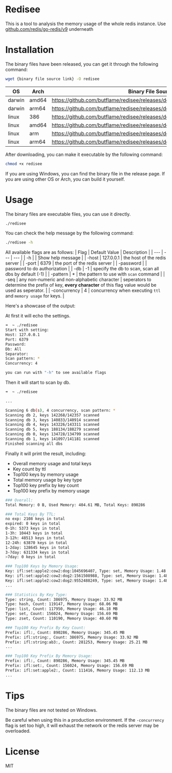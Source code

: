 # Redisee

This is a tool to analysis the memory usage of the whole redis instance.
Use [github.com/redis/go-redis/v9](https://github.com/redis/go-redis?tab=readme-ov-file) underneath

# Installation
The binary files have been released, you can get it through the following command:
```bash
wget {binary file source link} -O redisee
```

| OS | Arch | Binary File Source Link|
| --- | --- | --- |
| darwin | amd64 | https://github.com/butflame/redisee/releases/download/v1.0.0/redisee_darwin_amd64 |
| darwin | arm64 | https://github.com/butflame/redisee/releases/download/v1.0.0/redisee_darwin_arm64 |
| linux | 386 | https://github.com/butflame/redisee/releases/download/v1.0.0/redisee_linux_386 |
| linux | amd64 | https://github.com/butflame/redisee/releases/download/v1.0.0/redisee_linux_amd64 |
| linux | arm | https://github.com/butflame/redisee/releases/download/v1.0.0/redisee_linux_arm |
| linux | arm64 | https://github.com/butflame/redisee/releases/download/v1.0.0/redisee_linux_arm64 |

After downloading, you can make it executable by the following command:
```bash
chmod +x redisee
```

If you are using Windows, you can find the binary file in the release page.
If you are using other OS or Arch, you can build it yourself.

# Usage
The binary files are executable files, you can use it directly.

```bash
./redisee
```

You can check the help message by the following command:
```bash
./redisee -h
```

All available flags are as follows:
| Flag | Default Value | Description |
| --- | --- | --- |
| -h |  | Show help message |
| -host | 127.0.0.1 | the host of the redis server |
| -port | 6379 | the port of the redis server |
| -password |  | password to do authorization |
| -db | -1 | specify the db to scan, scan all dbs by default (-1) |
| -pattern | * | the pattern to use with `scan` command |
| -seq | any non-numeric and non-alphabetic character  | seperators to determine the prefix of key, **every character** of this flag value would be used as seperator. |
| -concurrency | 4 | concurrency when executing `ttl` and `memory usage` for keys. |

Here's a showcase of the output:

At first it will echo the settings.
```bash
➜  ~ ./redisee
Start with setting:
Host: 127.0.0.1
Port: 6379
Password: 
Db: All
Separator: 
Scan pattern: *
Concurrency: 4

you can run with "-h" to see available flags
```

Then it will start to scan by db.
```bash
➜  ~ ./redisee

...

Scanning 6 db(s), 4 concurrency, scan pattern: *
Scanning db 2, keys 142268/142357 scanned
Scanning db 3, keys 140833/140914 scanned
Scanning db 4, keys 143226/143311 scanned
Scanning db 5, keys 188134/188279 scanned
Scanning db 0, keys 134728/134799 scanned
Scanning db 1, keys 141097/141181 scanned
Finished scanning all dbs
```

Finally it will print the result, including:
- Overall memory usage and total keys
- Key count by ttl
- Top100 keys by memory usage
- Total memory usage by key type
- Top100 key prefix by key count
- Top100 key prefix by memory usage
```bash
### Overall:
Total Memory: 0 B, Used Memory: 404.61 MB, Total Keys: 890286

### Total Keys By TTL:
no exp: 2108 keys in total
expired: 0 keys in total
0-1h: 5373 keys in total
1-3h: 10443 keys in total
3-12h: 48513 keys in total
12-24h: 63870 keys in total
1-2day: 128645 keys in total
3-7day: 631334 keys in total
>7day: 0 keys in total

### Top100 Keys by Memory Usage:
Key: ifl:set:apple2:cow2:dog:1045696407, Type: set, Memory Usage: 1.48 KB
Key: ifl:set:apple2:cow2:dog2:1561508988, Type: set, Memory Usage: 1.48 KB
Key: ifl:set:apple2:cow2:dog2:9552488249, Type: set, Memory Usage: 1.48 KB
...

### Statistics By Key Type:
Type: string, Count: 386975, Memory Usage: 33.92 MB
Type: hash, Count: 119147, Memory Usage: 68.06 MB
Type: list, Count: 117950, Memory Usage: 46.18 MB
Type: set, Count: 156024, Memory Usage: 156.69 MB
Type: zset, Count: 110190, Memory Usage: 40.60 MB

### Top100 Key Prefix By Key Count:
Prefix: ifl:, Count: 890286, Memory Usage: 345.45 MB
Prefix: ifl:string:, Count: 386975, Memory Usage: 33.92 MB
Prefix: ifl:string:ab3:, Count: 281253, Memory Usage: 25.21 MB
...

### Top100 Key Prefix By Memory Usage:
Prefix: ifl:, Count: 890286, Memory Usage: 345.45 MB
Prefix: ifl:set:, Count: 156024, Memory Usage: 156.69 MB
Prefix: ifl:set:apple2:, Count: 111416, Memory Usage: 112.13 MB
...

```

# Tips
The binary files are not tested on Windows.

Be careful when using this in a production environment. If the `-concurrency` flag is set too high, it will exhaust the network or the redis server may be overloaded.

# License
MIT
